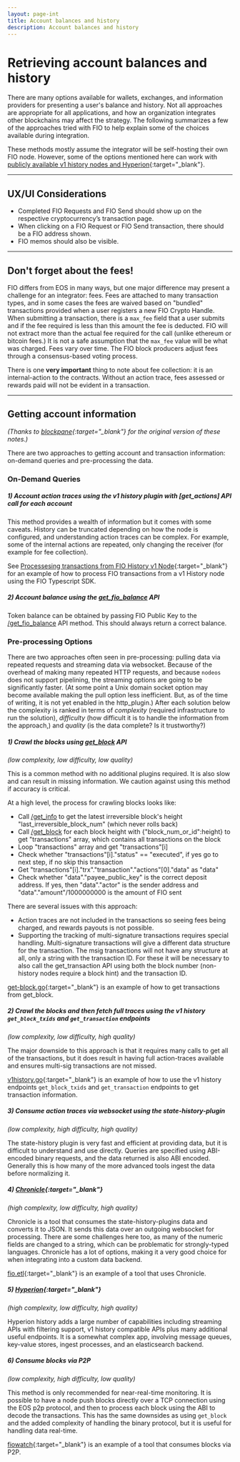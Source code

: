 ```yaml
---
layout: page-int
title: Account balances and history
description: Account balances and history
---
```


# Retrieving account balances and history

There are many options available for wallets, exchanges, and information providers for presenting a user's balance and history. Not all approaches are appropriate for all applications, and how an organization integrates other blockchains may affect the strategy. The following summarizes a few of the approaches tried with FIO to help explain some of the choices available during integration.

These methods mostly assume the integrator will be self-hosting their own FIO node. However, some of the options mentioned here can work with [publicly available v1 history nodes and Hyperion](https://github.com/fioprotocol/fio.mainnet#api-endpoints){:target="_blank"}.

---
## UX/UI Considerations

* Completed FIO Requests and FIO Send should show up on the respective cryptocurrency’s transaction page.
* When clicking on a FIO Request or FIO Send transaction, there should be a FIO address shown. 
* FIO memos should also be visible. 


---
## Don't forget about the fees!

FIO differs from EOS in many ways, but one major difference may present a challenge for an integrator: fees. Fees are attached to many transaction types, and in some cases the fees are waived based on "bundled" transactions provided when a user registers a new FIO Crypto Handle. When submitting a transaction, there is a `max_fee` field that a user submits and if the fee required is less than this amount the fee is deducted. FIO will not extract more than the actual fee required for the call (unlike ethereum or bitcoin fees.) It is not a safe assumption that the `max_fee` value will be what was charged. Fees vary over time. The FIO block producers adjust fees through a consensus-based voting process.

There is one **very important** thing to note about fee collection: it is an internal-action to the contracts. Without an action trace, fees assessed or rewards paid will not be evident in a transaction.

---
## Getting account information

*(Thanks to [blockpane](https://github.com/fioprotocol/fio-go/tree/master/_example/_blocks){:target="_blank"} for the original version of these notes.)*

There are two approaches to getting account and transaction information: on-demand queries and pre-processing the data.

### On-Demand Queries

##### 1) Account action traces using the v1 history plugin with [get_actions] API call for each account
 
This method provides a wealth of information but it comes with some caveats. History can be truncated depending on how the node is configured, and understanding action traces can be complex. For example, some of the internal actions are repeated, only changing the receiver (for example for fee collection).

See [Processesing transactions from FIO History v1 Node](https://github.com/fioprotocol/fiosdk_typescript/tree/master/examples/FioTransactionHistory){:target="_blank"}  for an example of how to process FIO transactions from a v1 History node using the FIO Typescript SDK.

##### 2) Account balance using the [get_fio_balance]({{site.baseurl}}/pages/api/fio-api/#post-/get_fio_balance) API
   
Token balance can be obtained by passing FIO Public Key to the [/get_fio_balance]({{site.baseurl}}/pages/api/fio-api/#post-/get_fio_balance) API method. This should always return a correct balance.

### Pre-processing Options

There are two approaches often seen in pre-processing: pulling data via repeated requests and streaming data via websocket. Because of the overhead of making many repeated HTTP requests, and because `nodeos` does not support pipelining, the streaming options are going to be significantly faster. (At some point a Unix domain socket option may become available making the pull option less inefficient. But, as of the time of writing, it is not yet enabled in the http_plugin.) After each solution below the complexity is ranked in terms of *complexity* (required infrastructure to run the solution), *difficulty* (how difficult it is to handle the information from the approach,) and *quality* (is the data complete? Is it trustworthy?)

##### 1) Crawl the blocks using [get_block]({{site.baseurl}}/pages/api/fio-api/#post-/get_block) API 

*(low complexity, low difficulty, low quality)*
   
This is a common method with no additional plugins required. It is also slow and can result in missing information. We caution against using this method if accuracy is critical.   

At a high level, the process for crawling blocks looks like:

* Call [/get_info]({{site.baseurl}}/pages/api/fio-api/#post-/get_info) to get the latest irreversible block's height "last_irreversible_block_num" (which never rolls back)
* Call [/get_block]({{site.baseurl}}/pages/api/fio-api/#post-/get_block) for each block height with {"block_num_or_id":height} to get "transactions" array, which contains all transactions on the block
* Loop "transactions" array and get "transactions"[i]
* Check whether "transactions"[i]."status" == "executed", if yes go to next step, if no skip this transaction
* Get "transactions"[i]."trx"."transaction"."actions"[0]."data" as "data"
* Check whether "data"."payee_public_key" is the correct deposit address. If yes, then "data"."actor" is the sender address and "data"."amount"/1000000000 is the amount of FIO sent

There are several issues with this approach: 

* Action traces are not included in the transactions so seeing fees being charged, and rewards payouts is not possible.
* Supporting the tracking of multi-signature transactions requires special handling. Multi-signature transactions will give a different data structure for the transaction. The msig transactions will not have any structure at all, only a string with the transaction ID. For these it will be necessary to also call the get_transaction API using both the block number (non-history nodes require a block hint) and the transaction ID.

[get-block.go](https://github.com/fioprotocol/fio-go/blob/master/_example/_blocks/get-block.go){:target="_blank"}  is an example of how to get transactions from get_block.

##### 2) Crawl the blocks and then fetch full traces using the v1 history `get_block_txids` and `get_transaction` endpoints

*(low complexity, low difficulty, high quality)*
   
The major downside to this approach is that it requires many calls to get all of the transactions, but it does result in having full action-traces available and ensures multi-sig transactions are not missed. 

[v1history.go](https://github.com/fioprotocol/fio-go/blob/master/_example/_blocks/v1history.go){:target="_blank"} is an example of how to use the v1 history endpoints `get_block_txids` and `get_transaction` endpoints to get transaction information.

##### 3) Consume action traces via websocket using the state-history-plugin

*(low complexity, high difficulty, high quality)*
   
The state-history plugin is very fast and efficient at providing data, but it is difficult to understand and use directly. Queries are specified using ABI-encoded binary requests, and the data returned is also ABI encoded. Generally this is how many of the more advanced tools ingest the data before normalizing it. 

##### 4) [Chronicle](https://github.com/EOSChronicleProject/eos-chronicle){:target="_blank"} 

*(high complexity, low difficulty, high quality)*
   
Chronicle is a tool that consumes the state-history-plugins data and converts it to JSON. It sends this data over an outgoing websocket for processing. There are some challenges here too, as many of the numeric fields are changed to a string, which can be problematic for strongly-typed languages. Chronicle has a lot of options, making it a very good choice for when integrating into a custom data backend. 
   
[fio.etl](https://github.com/fioprotocol/fio.etl){:target="_blank"} is an example of a tool that uses Chronicle.

##### 5) [Hyperion](https://hyperion.docs.eosrio.io/){:target="_blank"} 

*(high complexity, low difficulty, high quality)*
   
Hyperion history adds a large number of capabilities including streaming APIs with filtering support, v1 history compatible APIs plus many additional useful endpoints. It is a somewhat complex app, involving message queues, key-value stores, ingest processes, and an elasticsearch backend. 

##### 6) Consume blocks via P2P

*(low complexity, high difficulty, low quality)*
   
This method is only recommended for near-real-time monitoring. It is possible to have a node push blocks directly over a TCP connection using the EOS p2p protocol, and then to process each block using the ABI to decode the transactions. This has the same downsides as using `get_block` and the added complexity of handling the binary protocol, but it is useful for handling data real-time. 
   
[fiowatch](https://github.com/blockpane/fiowatch){:target="_blank"} is an example of a tool that consumes blocks via P2P. 
